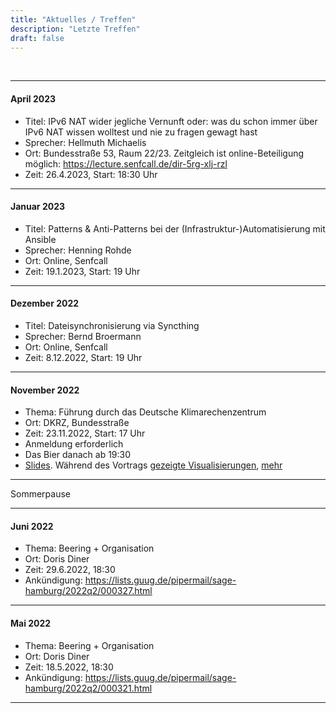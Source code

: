 ```yaml
---
title: "Aktuelles / Treffen"
description: "Letzte Treffen"
draft: false
---
```


<br />

----

#### April 2023 ####

- Titel: IPv6 NAT wider jegliche Vernunft oder: was du schon immer über IPv6 NAT wissen wolltest und nie zu fragen gewagt hast
- Sprecher: Hellmuth Michaelis
- Ort: Bundesstraße 53, Raum 22/23. Zeitgleich ist online-Beteiligung möglich: https://lecture.senfcall.de/dir-5rg-xlj-rzl
- Zeit: 26.4.2023, Start: 18:30 Uhr

----

#### Januar 2023 ####

- Titel: Patterns & Anti-Patterns bei der (Infrastruktur-)Automatisierung mit Ansible
- Sprecher: Henning Rohde
- Ort: Online, Senfcall
- Zeit: 19.1.2023, Start: 19 Uhr

----

#### Dezember 2022 ####

- Titel: Dateisynchronisierung via Syncthing
- Sprecher: Bernd Broermann
- Ort: Online, Senfcall
- Zeit: 8.12.2022, Start: 19 Uhr

----

#### November 2022 ####

- Thema: Führung durch das Deutsche Klimarechenzentrum
- Ort: DKRZ, Bundesstraße
- Zeit: 23.11.2022, Start: 17 Uhr
- Anmeldung erforderlich
- Das Bier danach ab 19:30
- [Slides](slides/DKRZ_2022_de.pdf). Während des Vortrags [gezeigte Visualisierungen](https://www.dkrz.de/de/kommunikation/galerie/Vis/klimaszenarien), [mehr](https://www.dkrz.de/de/kommunikation/klimasimulationen/cmip6-de)

----

Sommerpause

----
#### Juni 2022 ####

- Thema: Beering + Organisation
- Ort: Doris Diner
- Zeit: 29.6.2022, 18:30
- Ankündigung: https://lists.guug.de/pipermail/sage-hamburg/2022q2/000327.html

----

#### Mai 2022 ####

- Thema: Beering + Organisation
- Ort: Doris Diner
- Zeit: 18.5.2022, 18:30
- Ankündigung: https://lists.guug.de/pipermail/sage-hamburg/2022q2/000321.html

----
<br />
<br />
<br />
<br />
